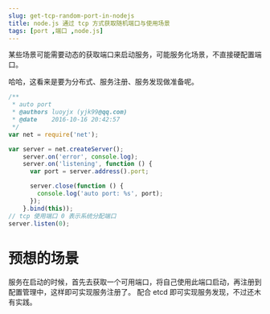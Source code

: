 ```yaml
---
slug: get-tcp-random-port-in-nodejs
title: node.js 通过 tcp 方式获取随机端口与使用场景
tags: [port ,端口 ,node.js]
---
```


某些场景可能需要动态的获取端口来启动服务，可能服务化场景，不直接硬配置端口。

哈哈，这看来是要为分布式、服务注册、服务发现做准备呢。

```js
/**
 * auto port
 * @authors luoyjx (yjk99@qq.com)
 * @date    2016-10-16 20:42:57
 */
var net = require('net');

var server = net.createServer();
    server.on('error', console.log);
    server.on('listening', function () {
      var port = server.address().port;

      server.close(function () {
        console.log('auto port: %s', port);
      });
    }.bind(this));
// tcp 使用端口 0 表示系统分配端口
server.listen(0);
```

# 预想的场景

服务在启动的时候，首先去获取一个可用端口，将自己使用此端口启动，再注册到配置管理中，这样即可实现服务注册了。
配合 etcd 即可实现服务发现，不过还木有实践。
